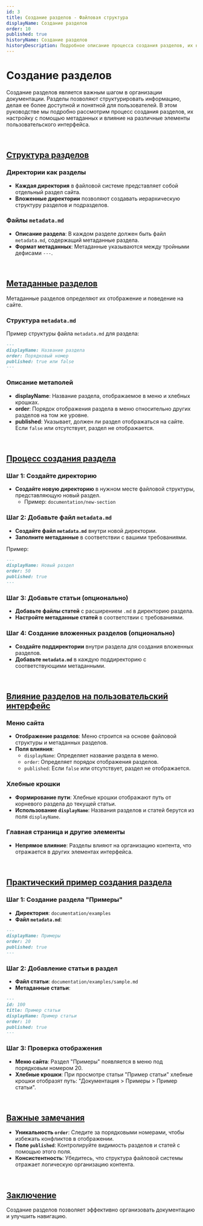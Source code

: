 ```yaml
---
id: 3
title: Создание разделов - Файловая структура
displayName: Создание разделов
order: 10
published: true
historyName: Создание разделов
historyDescription: Подробное описание процесса создания разделов, их настройку через metadata.md и влияние на интерфейс документации.
---
```


# Создание разделов

Создание разделов является важным шагом в организации документации. Разделы позволяют структурировать информацию, делая ее более доступной
и понятной для пользователей. В этом руководстве мы подробно рассмотрим процесс создания разделов, их настройку с помощью метаданных и влияние
на различные элементы пользовательского интерфейса.

<br/>

## [Структура разделов](structure)

### Директории как разделы

- **Каждая директория** в файловой системе представляет собой отдельный раздел сайта.
- **Вложенные директории** позволяют создавать иерархическую структуру разделов и подразделов.

### Файлы `metadata.md`

- **Описание раздела**: В каждом разделе должен быть файл `metadata.md`, содержащий метаданные раздела.
- **Формат метаданных**: Метаданные указываются между тройными дефисами `---`.

<br/>

## [Метаданные разделов](metadata)

Метаданные разделов определяют их отображение и поведение на сайте.

### Структура `metadata.md`

Пример структуры файла `metadata.md` для раздела:

```md
---
displayName: Название раздела
order: Порядковый номер
published: true или false
---
```

### Описание метаполей

- **displayName**: Название раздела, отображаемое в меню и хлебных крошках.
- **order**: Порядок отображения раздела в меню относительно других разделов на том же уровне.
- **published**: Указывает, должен ли раздел отображаться на сайте. Если `false` или отсутствует, раздел не отображается.

<br/>

## [Процесс создания раздела](process)

### Шаг 1: Создайте директорию

- **Создайте новую директорию** в нужном месте файловой структуры, представляющую новый раздел.
  - Пример: `documentation/new-section`

### Шаг 2: Добавьте файл `metadata.md`

- **Создайте файл `metadata.md`** внутри новой директории.
- **Заполните метаданные** в соответствии с вашими требованиями.

Пример:

```md
---
displayName: Новый раздел
order: 50
published: true
---
```

### Шаг 3: Добавьте статьи (опционально)

- **Добавьте файлы статей** с расширением `.md` в директорию раздела.
- **Настройте метаданные статей** в соответствии с требованиями.

### Шаг 4: Создание вложенных разделов (опционально)

- **Создайте поддиректории** внутри раздела для создания вложенных разделов.
- **Добавьте `metadata.md`** в каждую поддиректорию с соответствующими метаданными.

<br/>

## [Влияние разделов на пользовательский интерфейс](impact)

### Меню сайта

- **Отображение разделов**: Меню строится на основе файловой структуры и метаданных разделов.
- **Поля влияния**:
  - `displayName`: Определяет название раздела в меню.
  - `order`: Определяет порядок отображения разделов.
  - `published`: Если `false` или отсутствует, раздел не отображается.

### Хлебные крошки

- **Формирование пути**: Хлебные крошки отображают путь от корневого раздела до текущей статьи.
- **Использование `displayName`**: Названия разделов и статей берутся из поля `displayName`.

### Главная страница и другие элементы

- **Непрямое влияние**: Разделы влияют на организацию контента, что отражается в других элементах интерфейса.

<br/>

## [Практический пример создания раздела](example)

### Шаг 1: Создание раздела "Примеры"

- **Директория**: `documentation/examples`
- **Файл `metadata.md`**:

```md
---
displayName: Примеры
order: 20
published: true
---
  ```

### Шаг 2: Добавление статьи в раздел

- **Файл статьи**: `documentation/examples/sample.md`
- **Метаданные статьи**:

```md
---
id: 100
title: Пример статьи
displayName: Пример статьи
order: 10
published: true
---
```

### Шаг 3: Проверка отображения

- **Меню сайта**: Раздел "Примеры" появляется в меню под порядковым номером 20.
- **Хлебные крошки**: При просмотре статьи "Пример статьи" хлебные крошки отобразят путь:
"Документация > Примеры > Пример статьи".

<br/>

## [Важные замечания](notes)

- **Уникальность `order`**: Следите за порядковыми номерами, чтобы избежать конфликтов в отображении.
- **Поле `published`**: Контролируйте видимость разделов и статей с помощью этого поля.
- **Консистентность**: Убедитесь, что структура файловой системы отражает логическую организацию контента.

<br/>

## [Заключение](conclusion)

Создание разделов позволяет эффективно организовать документацию и улучшить навигацию.
